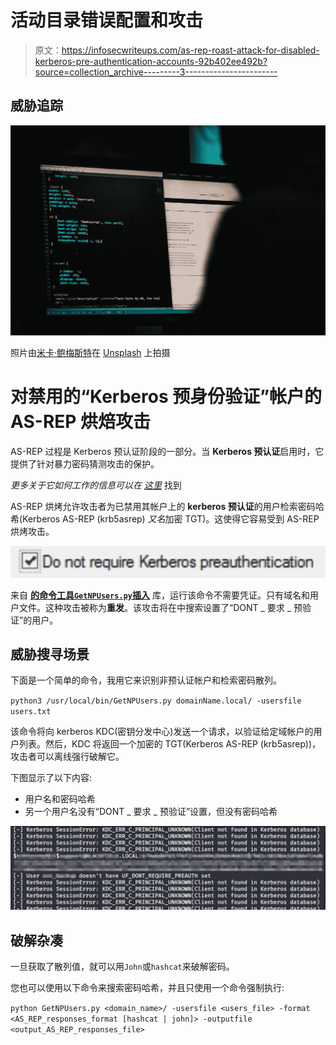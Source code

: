 # 活动目录错误配置和攻击

> 原文：<https://infosecwriteups.com/as-rep-roast-attack-for-disabled-kerberos-pre-authentication-accounts-92b402ee492b?source=collection_archive---------3----------------------->

## 威胁追踪

![](img/4ad5fff09ee0d146d371d6f9c4d29f64.png)

照片由[米卡·鲍梅斯特](https://unsplash.com/@mbaumi?utm_source=medium&utm_medium=referral)在 [Unsplash](https://unsplash.com?utm_source=medium&utm_medium=referral) 上拍摄

# 对禁用的“Kerberos 预身份验证”帐户的 AS-REP 烘焙攻击

AS-REP 过程是 Kerberos 预认证阶段的一部分。当 **Kerberos 预认证**启用时，它提供了针对暴力密码猜测攻击的保护。

*更多关于它如何工作的信息可以在* [*这里*](https://ldapwiki.com/wiki/Kerberos%20Pre-Authentication) 找到

AS-REP 烘烤允许攻击者为已禁用其帐户上的 **kerberos 预认证**的用户检索密码哈希(Kerberos AS-REP (krb5asrep) *又名*加密 TGT)。这使得它容易受到 AS-REP 烘烤攻击。

![](img/c9030f52c4df2daba592f4f6acca83d3.png)

来自 [**的命令工具`GetNPUsers.py`插入**](https://github.com/SecureAuthCorp/impacket/blob/master/examples/GetNPUsers.py) 库，运行该命令不需要凭证。只有域名和用户文件。这种攻击被称为**重发**。该攻击将在中搜索设置了“DONT _ 要求 _ 预验证”的用户。

## **威胁搜寻场景**

下面是一个简单的命令，我用它来识别非预认证帐户和检索密码散列。

`python3 /usr/local/bin/GetNPUsers.py domainName.local/ -usersfile users.txt`

该命令将向 kerberos KDC(密钥分发中心)发送一个请求，以验证给定域帐户的用户列表。然后，KDC 将返回一个加密的 TGT(Kerberos AS-REP (krb5asrep))，攻击者可以离线强行破解它。

下图显示了以下内容:

*   用户名和密码哈希
*   另一个用户名没有“DONT _ 要求 _ 预验证”设置，但没有密码哈希

![](img/72ab8fcc5d240bb3d2e005438fad1798.png)

## 破解杂凑

一旦获取了散列值，就可以用`John`或`hashcat`来破解密码。

您也可以使用以下命令来搜索密码哈希，并且只使用一个命令强制执行:

`python GetNPUsers.py <domain_name>/ -usersfile <users_file> -format <AS_REP_responses_format [hashcat | john]> -outputfile <output_AS_REP_responses_file>`